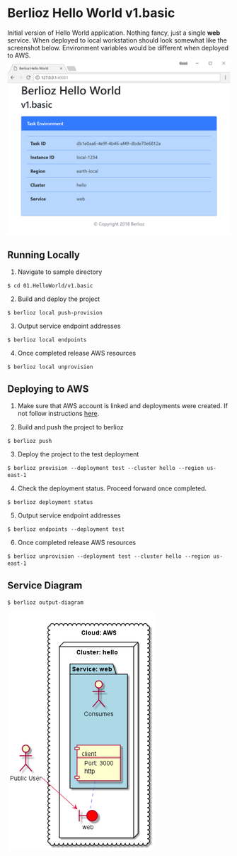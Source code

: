 # Berlioz Hello World v1.basic

Initial version of Hello World application. Nothing fancy, just a single **web**
service. When deployed to local workstation should look somewhat like the
screenshot below. Environment variables would be different when deployed to
AWS.
![v1.basic Screenshot](screenshot.png)

## Running Locally

1. Navigate to sample directory
```
$ cd 01.HelloWorld/v1.basic
```

2. Build and deploy the project
```
$ berlioz local push-provision
```

3. Output service endpoint addresses
```
$ berlioz local endpoints
```

4. Once completed release AWS resources
```
$ berlioz local unprovision
```

## Deploying to AWS

1. Make sure that AWS account is linked and deployments were created. If not follow instructions [here](../../README.md).

2. Build and push the project to berlioz
```
$ berlioz push
```

3. Deploy the project to the test deployment
```
$ berlioz provision --deployment test --cluster hello --region us-east-1
```

4. Check the deployment status. Proceed forward once completed.
```
$ berlioz deployment status
```

5. Output service endpoint addresses
```
$ berlioz endpoints --deployment test
```

6. Once completed release AWS resources
```
$ berlioz unprovision --deployment test --cluster hello --region us-east-1
```

## Service Diagram
```
$ berlioz output-diagram
```
![v1.basic Diagram](diagram.png)

